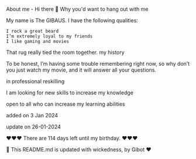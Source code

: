 
About me - Hi there 👋
Why you'd want to hang out with me

My name is The GIBAUS. I have the following qualities:

    I rock a great beard
    I’m extremely loyal to my friends
    I like gaming and movies

That rug really tied the room together.
my history

To be honest, I’m having some trouble remembering right now, so why don’t you just watch my movie, and it will answer all your questions.

in professional reskilling

I am looking for new skills to increase my knowledge

open to all who can increase my learning abilities

added on 3 Jan 2024

update on 26-01-2024

❤️❤️❤️  There are 114 days left until my birthday. ❤️❤️❤️

🤖 This README.md is updated with wickedness, by Gibot ❤️
